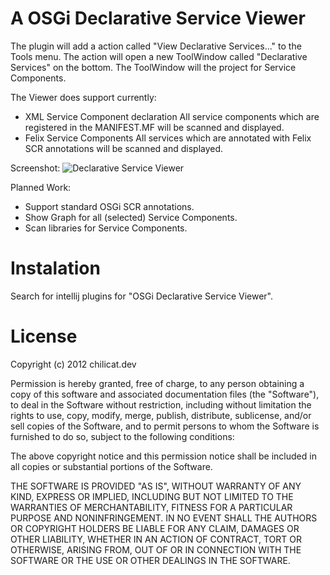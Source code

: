 # A OSGi Declarative Service Viewer
The plugin will add a action called "View Declarative Services..." to the Tools menu. The action will open a new ToolWindow called "Declarative Services"
on the bottom. The ToolWindow will the project for Service Components.

The Viewer does support currently:
* XML Service Component declaration
    All service components which are registered in the MANIFEST.MF will be scanned and displayed.
* Felix Service Components
    All services which are annotated with Felix SCR annotations will be scanned and displayed.

Screenshot:
![Declarative Service Viewer](/path/to/img.jpg)


Planned Work:
* Support standard OSGi SCR annotations.
* Show Graph for all (selected) Service Components.
* Scan libraries for Service Components.


# Instalation
Search for intellij plugins for "OSGi Declarative Service Viewer".

# License
Copyright (c) 2012 chilicat.dev

Permission is hereby granted, free of charge, to any person obtaining a copy of this software and associated documentation files (the "Software"), to deal in the Software without restriction, including without limitation the rights to use, copy, modify, merge, publish, distribute, sublicense, and/or sell copies of the Software, and to permit persons to whom the Software is furnished to do so, subject to the following conditions:

The above copyright notice and this permission notice shall be included in all copies or substantial portions of the Software.

THE SOFTWARE IS PROVIDED "AS IS", WITHOUT WARRANTY OF ANY KIND, EXPRESS OR IMPLIED, INCLUDING BUT NOT LIMITED TO THE WARRANTIES OF MERCHANTABILITY, FITNESS FOR A PARTICULAR PURPOSE AND NONINFRINGEMENT. IN NO EVENT SHALL THE AUTHORS OR COPYRIGHT HOLDERS BE LIABLE FOR ANY CLAIM, DAMAGES OR OTHER LIABILITY, WHETHER IN AN ACTION OF CONTRACT, TORT OR OTHERWISE, ARISING FROM, OUT OF OR IN CONNECTION WITH THE SOFTWARE OR THE USE OR OTHER DEALINGS IN THE SOFTWARE.